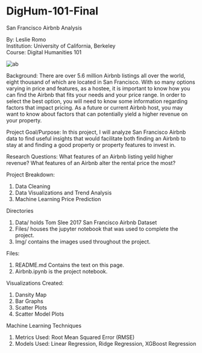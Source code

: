 # DigHum-101-Final
San Francisco Airbnb Analysis

By: Leslie Romo  
Institution: University of California, Berkeley  
Course: Digital Humanities 101  

![ab](https://user-images.githubusercontent.com/87342778/176987915-bfd4ea73-a8e8-4b13-96e2-be91879c46a4.jpeg)



Background: 
There are over 5.6 million Airbnb listings all over the world, eight thousand of which are located in San Francisco. With so many options varying in price and features, as a hostee, it is important to know how you can find the Airbnb that fits your needs and your price range. In order to select the best option, you will need to know some information regarding factors that impact pricing. As a future or current Airbnb host, you may want to know about factors that can potentially yield a higher revenue on your property.

Project Goal/Purpose:
In this project, I will analyze San Francisco Airbnb data to find useful insights that would facilitate both finding an Airbnb to stay at and finding a good property or property features to invest in.

Research Questions:
What features of an Airbnb listing yeild higher revenue? What features of an Airbnb alter the rental price the most?

Project Breakdown: 
1. Data Cleaning
2. Data Visualizations and Trend Analysis
3. Machine Learning Price Prediction

Directories
1. Data/ holds Tom Slee 2017 San Francisco Airbnb Dataset
2. Files/ houses the jupyter notebook that was used to complete the project.
3. Img/ contains the images used throughout the project.

Files:
1. README.md Contains the text on this page.
2. Airbnb.ipynb is the project notebook.

Visualizations Created:
1. Dansity Map
2. Bar Graphs
3. Scatter Plots
4. Scatter Model Plots

Machine Learning Techniques
1. Metrics Used: Root Mean Squared Error (RMSE)
2. Models Used: Linear Regression, Ridge Regression, XGBoost Regression
